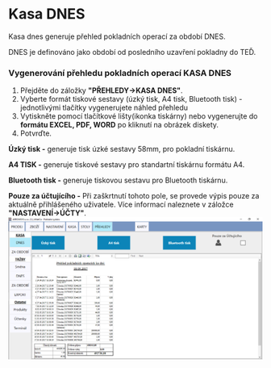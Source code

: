# Kasa DNES

Kasa dnes generuje přehled pokladních operací za období DNES.

DNES je definováno jako období od posledního uzavření pokladny do TEĎ.

### Vygenerování přehledu pokladních operací KASA DNES

1. Přejděte do záložky **"PŘEHLEDY-&gt;KASA DNES"**.
2. Vyberte formát tiskové sestavy \(úzký tisk, A4 tisk, Bluetooth tisk\) - jednotlivými tlačítky vygenerujete náhled přehledu
3. Vytiskněte pomocí tlačítkové lišty\(ikonka tiskárny\) nebo vygenerujte do **formátu EXCEL, PDF, WORD** po kliknutí na obrázek diskety.
4. Potvrďte.

**Úzký tisk -** generuje tisk úzké sestavy 58mm, pro pokladní tiskárnu.

**A4 TISK -** generuje tiskové sestavy pro standartní tiskárnu formátu A4.

**Bluetooth tisk -** generuje tiskovou sestavu pro Bluetooth tiskárnu.

**Pouze za účtujícího -** Při zaškrtnutí tohoto pole, se provede výpis pouze za aktuálně přihlášeného uživatele. Více informací naleznete v záložce **"NASTAVENÍ-&gt;ÚČTY"**.![](/assets/KASA-DNES.PNG)

